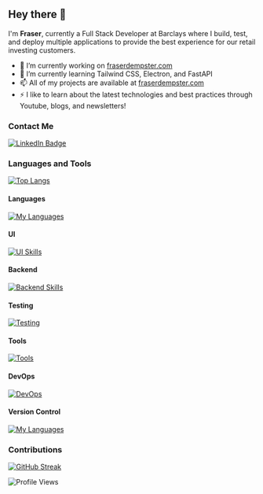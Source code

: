 ## Hey there 👋
I'm **Fraser**, currently a Full Stack Developer at Barclays where I build, test, and deploy multiple applications to provide the best experience for our retail investing customers.

- 🔭 I’m currently working on [fraserdempster.com](www.fraserdempster.com)
- 🌱 I’m currently learning Tailwind CSS, Electron, and FastAPI
- 📫 All of my projects are available at [fraserdempster.com](www.fraserdempster.com)
- ⚡ I like to learn about the latest technologies and best practices through Youtube, blogs, and newsletters!

### Contact Me
<div id="badges">
  <a href="https://www.linkedin.com/in/fraser-dempster-0470641ba/">
    <img src="https://img.shields.io/badge/LinkedIn-blue?style=for-the-badge&logo=linkedin&logoColor=white" alt="LinkedIn Badge"/>
  </a>
</div>

### Languages and Tools
[![Top Langs](https://github-readme-stats.vercel.app/api/top-langs/?username=fraser-dempster&layout=compact&theme=vision-friendly-dark)](https://github.com/anuraghazra/github-readme-stats)
#### Languages
[![My Languages](https://skillicons.dev/icons?i=js,ts,java,py&theme=light)](https://fraserdempster.com)
#### UI
[![UI Skills](https://skillicons.dev/icons?i=angular,react,nextjs,redux,tailwind,bootstrap,css,html&theme=light)](https://fraserdempster.com)
#### Backend
[![Backend Skills](https://skillicons.dev/icons?i=nodejs,spring,fastapi&theme=light)](https://fraserdempster.com)
#### Testing
[![Testing](https://skillicons.dev/icons?i=jest,cypress&theme=light)](https://fraserdempster.com)
#### Tools
[![Tools](https://skillicons.dev/icons?i=vscode,idea,webpack,notion,figma&theme=light)](https://fraserdempster.com)
#### DevOps
[![DevOps](https://skillicons.dev/icons?i=jenkins,openshift&theme=light)](https://fraserdempster.com)
#### Version Control
[![My Languages](https://skillicons.dev/icons?i=github,gitlab,bitbucket&theme=light)](https://fraserdempster.com)

### Contributions
<a style="display: flex; justify: center;" href="https://git.io/streak-stats"><img src="https://github-readme-streak-stats.herokuapp.com?user=fraser-dempster" alt="GitHub Streak" /></a>

![Profile Views](https://komarev.com/ghpvc/?username=fraser-dempster)
